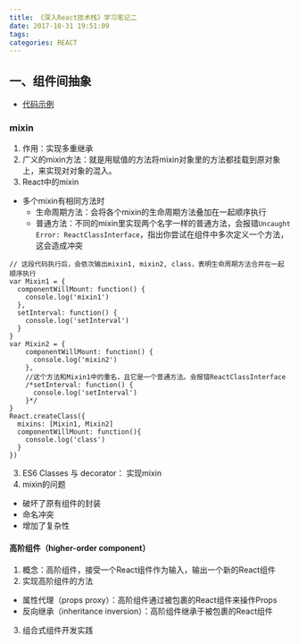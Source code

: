 ```yaml
---
title: 《深入React技术栈》学习笔记二
date: 2017-10-31 19:51:09
tags:
categories: REACT
---
```


## 一、组件间抽象
* [代码示例](https://github.com/xiaoxiaojing/xiaoxiaojing.github.io/tree/hexo/example/react-stack/src/)

### mixin
1. 作用：实现多重继承
2. 广义的mixin方法：就是用赋值的方法将mixin对象里的方法都挂载到原对象上，来实现对对象的混入。
3. React中的mixin
  * 多个mixin有相同方法时
    - 生命周期方法：会将各个mixin的生命周期方法叠加在一起顺序执行
    - 普通方法：不同的mixin里实现两个名字一样的普通方法，会报错`Uncaught Error: ReactClassInterface`，指出你尝试在组件中多次定义一个方法，这会造成冲突
  ```
  // 这段代码执行后，会依次输出mixin1, mixin2, class，表明生命周期方法合并在一起顺序执行
  var Mixin1 = {
    componentWillMount: function() {
      console.log('mixin1')
    },
    setInterval: function() {
      console.log('setInterval')
    }
  }
  var Mixin2 = {
      componentWillMount: function() {
        console.log('mixin2')
      },
      //这个方法和Mixin1中的重名，且它是一个普通方法。会报错ReactClassInterface
      /*setInterval: function() {
        console.log('setInterval')
      }*/
  }
  React.createClass({
    mixins: [Mixin1, Mixin2]
    componentWillMount: function(){
      console.log('class')
    }
  })
  ```

3. ES6 Classes 与 decorator： 实现mixin
4. mixin的问题
  * 破坏了原有组件的封装
  * 命名冲突
  * 增加了复杂性

#### 高阶组件（higher-order component）
1. 概念：高阶组件，接受一个React组件作为输入，输出一个新的React组件
2. 实现高阶组件的方法
  * 属性代理（props proxy）：高阶组件通过被包裹的React组件来操作Props
  * 反向继承（inheritance inversion）：高阶组件继承于被包裹的React组件


3. 组合式组件开发实践
